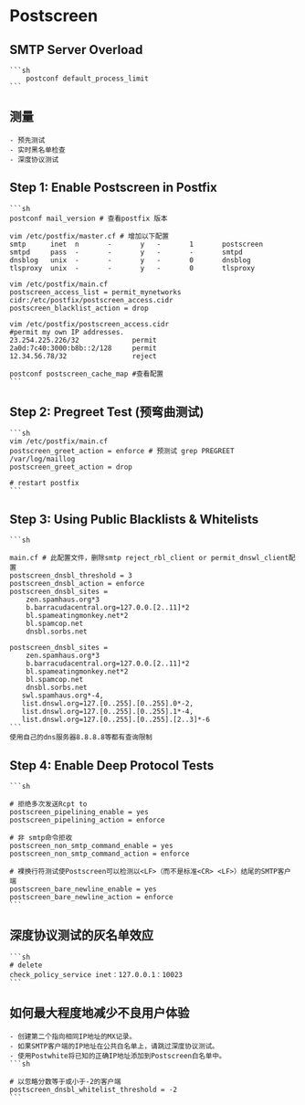 # Postscreen

## SMTP Server Overload
    ```sh
        postconf default_process_limit
    ```

## 测量
    - 预先测试
    - 实时黑名单检查
    - 深度协议测试

## Step 1: Enable Postscreen in Postfix
    ```sh
    postconf mail_version # 查看postfix 版本

    vim /etc/postfix/master.cf # 增加以下配置
    smtp      inet  n       -       y   -       1       postscreen
    smtpd     pass  -       -       y   -       -       smtpd
    dnsblog   unix  -       -       y   -       0       dnsblog
    tlsproxy  unix  -       -       y   -       0       tlsproxy

    vim /etc/postfix/main.cf
    postscreen_access_list = permit_mynetworks cidr:/etc/postfix/postscreen_access.cidr
    postscreen_blacklist_action = drop

    vim /etc/postfix/postscreen_access.cidr
    #permit my own IP addresses.
    23.254.225.226/32             permit
    2a0d:7c40:3000:b8b::2/128     permit
    12.34.56.78/32                reject

    postconf postscreen_cache_map #查看配置
    ```

## Step 2: Pregreet Test (预弯曲测试)
    ```sh
    vim /etc/postfix/main.cf
    postscreen_greet_action = enforce # 预测试 grep PREGREET /var/log/maillog
    postscreen_greet_action = drop

    # restart postfix
    ```

## Step 3: Using Public Blacklists & Whitelists
    ```sh

    main.cf # 此配置文件，删除smtp reject_rbl_client or permit_dnswl_client配置
    postscreen_dnsbl_threshold = 3
    postscreen_dnsbl_action = enforce
    postscreen_dnsbl_sites =
        zen.spamhaus.org*3
        b.barracudacentral.org=127.0.0.[2..11]*2
        bl.spameatingmonkey.net*2
        bl.spamcop.net
        dnsbl.sorbs.net

    postscreen_dnsbl_sites =
        zen.spamhaus.org*3
        b.barracudacentral.org=127.0.0.[2..11]*2
        bl.spameatingmonkey.net*2
        bl.spamcop.net
        dnsbl.sorbs.net
       swl.spamhaus.org*-4,
       list.dnswl.org=127.[0..255].[0..255].0*-2,
       list.dnswl.org=127.[0..255].[0..255].1*-4,
       list.dnswl.org=127.[0..255].[0..255].[2..3]*-6
    ```
    使用自己的dns服务器8.8.8.8等都有查询限制

## Step 4: Enable Deep Protocol Tests
    ```sh

    # 拒绝多次发送Rcpt to
    postscreen_pipelining_enable = yes
    postscreen_pipelining_action = enforce

    # 非 smtp命令拒收
    postscreen_non_smtp_command_enable = yes
    postscreen_non_smtp_command_action = enforce

    # 裸换行符测试使Postscreen可以检测以<LF>（而不是标准<CR> <LF>）结尾的SMTP客户端
    postscreen_bare_newline_enable = yes
    postscreen_bare_newline_action = enforce
    ```

## 深度协议测试的灰名单效应
    ```sh
    # delete 
    check_policy_service inet：127.0.0.1：10023
    ```

## 如何最大程度地减少不良用户体验
    - 创建第二个指向相同IP地址的MX记录。
    - 如果SMTP客户端的IP地址在公共白名单上，请跳过深度协议测试。
    - 使用Postwhite将已知的正确IP地址添加到Postscreen白名单中。
    ```sh
    
    # 以忽略分数等于或小于-2的客户端
    postscreen_dnsbl_whitelist_threshold = -2
    ```
